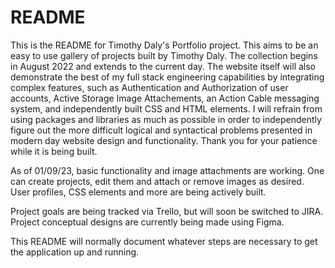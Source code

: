 # README

This is the README for Timothy Daly's Portfolio project. This aims to be an easy to use gallery of projects built by Timothy Daly. The collection begins in August 2022 and extends to the current day. The website itself will also demonstrate the best of my full stack engineering capabilities by integrating complex features, such as Authentication and Authorization of user accounts, Active Storage Image Attachements, an Action Cable messaging system, and independently built CSS and HTML elements. I will refrain from using packages and libraries as much as possible in order to independently figure out the more difficult logical and syntactical problems presented in modern day website design and functionality. Thank you for your patience while it is being built.

As of 01/09/23, basic functionality and image attachments are working. One can create projects, edit them and attach or remove images as desired. User profiles, CSS elements and more are being actively built.

Project goals are being tracked via Trello, but will soon be switched to JIRA. Project conceptual designs are currently being made using Figma.

This README will normally document whatever steps are necessary to get the
application up and running.



